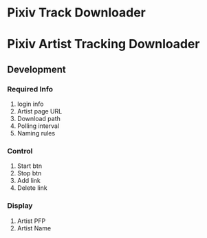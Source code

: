 # Pixiv Track Downloader

# Pixiv Artist Tracking Downloader

## Development

### Required Info

1. login info
2. Artist page URL
3. Download path
4. Polling interval
5. Naming rules

### Control

1. Start btn
2. Stop btn
3. Add link
4. Delete link

### Display

1. Artist PFP
2. Artist Name

